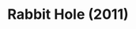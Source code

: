 ---
layout: shows
title: Rabbit Hole (2011)
image: 
image_credit: 
image_alt:
image_caption:
category: 
details:
  Theatre: Theatre Jacksonville
cast:
  Howie: Michael Lipp
crew:
external_links:
---